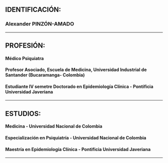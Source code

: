 ## **IDENTIFICACIÓN:**
### Alexander PINZÓN-AMADO
_____
## **PROFESIÓN:**
#### Médico Psiquiatra
#### Profesor Asociado, Escuela de Medicina, Universidad Industrial de Santander (Bucaramanga- Colombia)
#### Estudiante IV semetre Doctorado en Epidemiología Clínica - Pontificia Universidad Javeriana
____
## **ESTUDIOS:**
#### Medicina - Universidad Nacional de Colombia
#### Especialización en Psiquiatría - Universidad Nacional de Colombia
#### Maestría en Epidemiología Clínica - Pontificia Universidad Javeriana
___
